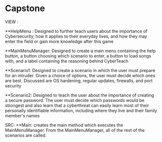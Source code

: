 # Capstone
VIEW :


**HelpMenu : Designed to further teach users about the importance of Cybersecurity, how it applies to their everyday lives, and how they may enter the field or gain more knowledge after this game


**MainMenuManager: Designed to create a main menu containing the help button, a button choosing which scenario to enter, a button to load songs with, and a label containing the reasoning behind CyberTeach


**Scenario1: Designed to create a scenario in which the user must prepare for an intruder. Given a choice of options, the user must decide which ones are best. Discussed are OS hardening, regular updates, firewalls, and port security


**Scenario2: Designed to teach the user about the importance of creating a secure password. The user must decide which passwords would be strongest and also learn that a cyberthreat can easily learn most of their personally identifiable information, including where they live and their family member's names

SRC:
**Main: creates the main method which executes the MainMenuManager. From the MainMenuManager, all of the rest of the scenarios are called.

